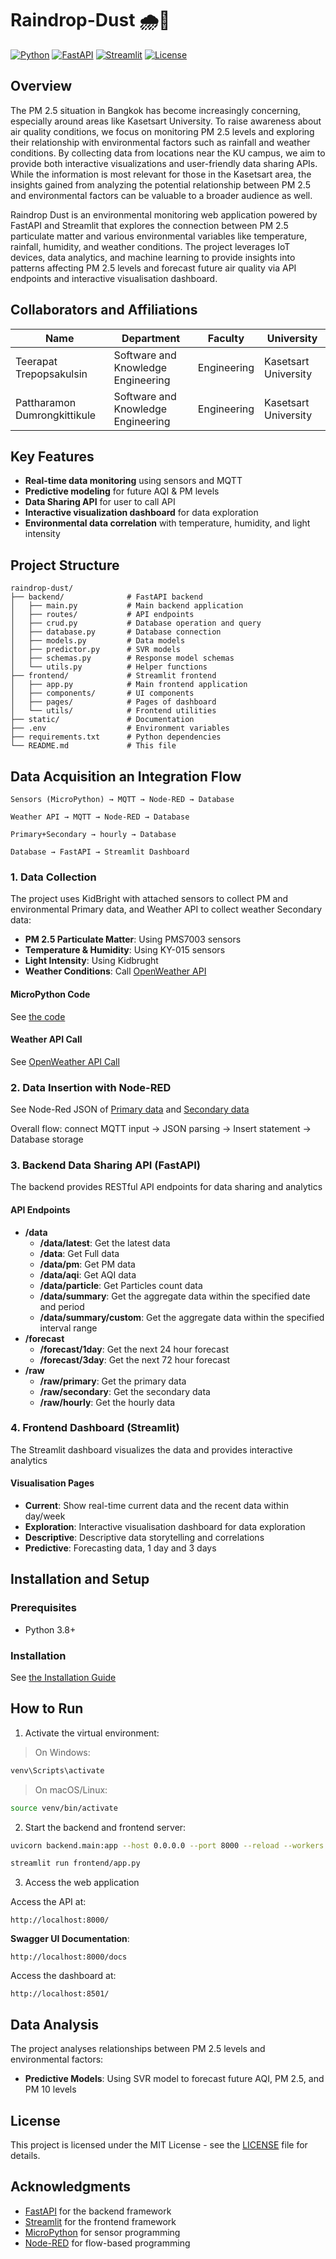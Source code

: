 # Raindrop-Dust 🌧️💨

[![Python](https://img.shields.io/badge/Python-3.8%2B-blue)](https://www.python.org/)
[![FastAPI](https://img.shields.io/badge/FastAPI-0.95.0-green)](https://fastapi.tiangolo.com/)
[![Streamlit](https://img.shields.io/badge/Streamlit-1.22.0-red)](https://streamlit.io/)
[![License](https://img.shields.io/badge/License-MIT-lightgrey)](LICENSE)

## Overview
The PM 2.5 situation in Bangkok has become increasingly concerning, especially around areas like Kasetsart University.
To raise awareness about air quality conditions, we focus on monitoring PM 2.5 levels and exploring their relationship with environmental factors such as rainfall and weather conditions.
By collecting data from locations near the KU campus, we aim to provide both interactive visualizations and user-friendly data sharing APIs.
While the information is most relevant for those in the Kasetsart area, the insights gained from analyzing the potential relationship between PM 2.5 and environmental factors can be valuable to a broader audience as well.

Raindrop Dust is an environmental monitoring web application powered by FastAPI and Streamlit that explores the connection between PM 2.5 particulate matter and various environmental variables like temperature, rainfall, humidity, and weather conditions. The project leverages IoT devices, data analytics, and machine learning to provide insights into patterns affecting PM 2.5 levels and forecast future air quality via API endpoints and interactive visualisation dashboard.

## Collaborators and Affiliations
| Name             | Department          | Faculty             | University                  |
|------------------|---------------------|---------------------|-----------------------------|
| Teerapat Trepopsakulsin    | Software and Knowledge Engineering    | Engineering  | Kasetsart University       |
| Pattharamon Dumrongkittikule| Software and Knowledge Engineering    | Engineering  | Kasetsart University       |

## Key Features

- **Real-time data monitoring** using sensors and MQTT
- **Predictive modeling** for future AQI & PM levels
- **Data Sharing API** for user to call API
- **Interactive visualization dashboard** for data exploration
- **Environmental data correlation** with temperature, humidity, and light intensity

## Project Structure

```
raindrop-dust/
├── backend/              # FastAPI backend
│   ├── main.py           # Main backend application
│   ├── routes/           # API endpoints
│   ├── crud.py           # Database operation and query
│   ├── database.py       # Database connection
│   ├── models.py         # Data models
│   ├── predictor.py      # SVR models
│   ├── schemas.py        # Response model schemas
│   └── utils.py          # Helper functions
├── frontend/             # Streamlit frontend
│   ├── app.py            # Main frontend application
│   ├── components/       # UI components
│   ├── pages/            # Pages of dashboard
│   └── utils/            # Frontend utilities
├── static/               # Documentation
├── .env                  # Environment variables
├── requirements.txt      # Python dependencies
└── README.md             # This file
```

## Data Acquisition an Integration Flow

```
Sensors (MicroPython) → MQTT → Node-RED → Database
```
```
Weather API → MQTT → Node-RED → Database
```
```
Primary+Secondary → hourly → Database
```
```
Database → FastAPI → Streamlit Dashboard
```

### 1. Data Collection

The project uses KidBright with attached sensors to collect PM and environmental Primary data, and Weather API to collect weather Secondary data:

- **PM 2.5 Particulate Matter**: Using PMS7003 sensors
- **Temperature & Humidity**: Using KY-015 sensors
- **Light Intensity**: Using Kidbrught
- **Weather Conditions**: Call [OpenWeather API](https://openweathermap.org/current)

#### MicroPython Code
See [the code](static/micropython.py)

#### Weather API Call
See [OpenWeather API Call](https://openweathermap.org/current)

### 2. Data Insertion with Node-RED

See Node-Red JSON of [Primary data](static/node-red_raindropdust) and [Secondary data](static/node-red_openweather)

Overall flow: connect MQTT input → JSON parsing → Insert statement → Database storage

### 3. Backend Data Sharing API (FastAPI)

The backend provides RESTful API endpoints for data sharing and analytics

#### API Endpoints
- **/data**
  - **/data/latest**: Get the latest data
  - **/data**: Get Full data
  - **/data/pm**: Get PM data
  - **/data/aqi**: Get AQI data
  - **/data/particle**: Get Particles count data
  - **/data/summary**: Get the aggregate data within the specified date and period
  - **/data/summary/custom**: Get the aggregate data within the specified interval range
- **/forecast**
  - **/forecast/1day**: Get the next 24 hour forecast
  - **/forecast/3day**: Get the next 72 hour forecast
- **/raw**
  - **/raw/primary**: Get the primary data
  - **/raw/secondary**: Get the secondary data
  - **/raw/hourly**: Get the hourly data
 
### 4. Frontend Dashboard (Streamlit)

The Streamlit dashboard visualizes the data and provides interactive analytics

#### Visualisation Pages
- **Current**: Show real-time current data and the recent data within day/week
- **Exploration**: Interactive visualisation dashboard for data exploration
- **Descriptive**: Descriptive data storytelling and correlations
- **Predictive**: Forecasting data, 1 day and 3 days

## Installation and Setup

### Prerequisites

- Python 3.8+

### Installation

See [the Installation Guide](https://github.com/TeerapatTrepopsakulsin/Raindrop-Dust/wiki/Installation)

## How to Run
1. Activate the virtual environment:
> On Windows:
```bash
venv\Scripts\activate
```
> On macOS/Linux:
```bash
source venv/bin/activate
```
2. Start the backend and frontend server:
```bash
uvicorn backend.main:app --host 0.0.0.0 --port 8000 --reload --workers 1
```
```bash
streamlit run frontend/app.py
```
3. Access the web application

Access the API at:
```
http://localhost:8000/
```

**Swagger UI Documentation**:
```
http://localhost:8000/docs
```

Access the dashboard at:
```
http://localhost:8501/
```

## Data Analysis

The project analyses relationships between PM 2.5 levels and environmental factors:

- **Predictive Models**: Using SVR model to forecast future AQI, PM 2.5, and PM 10 levels

## License

This project is licensed under the MIT License - see the [LICENSE](LICENSE) file for details.

## Acknowledgments

- [FastAPI](https://fastapi.tiangolo.com/) for the backend framework
- [Streamlit](https://streamlit.io/) for the frontend framework
- [MicroPython](https://micropython.org/) for sensor programming
- [Node-RED](https://nodered.org/) for flow-based programming
